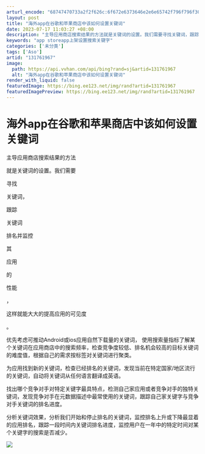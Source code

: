 ```yaml
---
arturl_encode: "68747470733a2f2f626c:6f672e6373646e2e6e65742f796f796f30313233343536372f:61727469636c652f64657461696c732f313331373631393637"
layout: post
title: "海外app在谷歌和苹果商店中该如何设置关键词"
date: 2023-07-17 11:03:27 +08:00
description: "主导应用商店搜索结果的方法就是关键词的设置。我们需要寻找关键词，跟踪关键词排名并监控其应用的性能，这"
keywords: "app storeapp上架设置搜索关键字"
categories: ['未分类']
tags: ['Aso']
artid: "131761967"
image:
  path: https://api.vvhan.com/api/bing?rand=sj&artid=131761967
  alt: "海外app在谷歌和苹果商店中该如何设置关键词"
render_with_liquid: false
featuredImage: https://bing.ee123.net/img/rand?artid=131761967
featuredImagePreview: https://bing.ee123.net/img/rand?artid=131761967
---
```


# 海外app在谷歌和苹果商店中该如何设置关键词

主导应用商店搜索结果的方法

就是关键词的设置。我们需要

寻找

关键词，

跟踪

关键词

排名并监控

其

应用

的

性能

，

这样就能大大的提高应用的可见度

。

优先考虑可推动Android或ios应用自然下载量的关键词，
使用搜索量指标了解某个关键词在应用商店中的搜索频率，检查竞争度较低、排名机会较高的目标关键词的难度值，根据自己的需求按标签对关键词进行聚类。

为应用找到新的关键词，检查已经排名的关键词，发现当前在特定国家/地区流行的关键词，自动将关键词从任何语言翻译成英语。

找出哪个竞争对手对特定关键字最具特点，检测自己家应用或者竞争对手的独特关键词，发现竞争对手在元数据描述中最常使用的关键词，跟踪自己家关键字与竞争对手关键词的排名进度。

分析关键词效果，分析我们开始和停止排名的关键词，监控排名上升或下降最显着的应用排名，跟踪一段时间内关键词排名进度，监控用户在一年中的特定时间对某个关键字的搜索是否减少。

![](https://i-blog.csdnimg.cn/blog_migrate/4c797954e88703570ef007ccaed8cf30.jpeg)